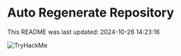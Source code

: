 # Auto Regenerate Repository

This README was last updated: 2024-10-26 14:23:16

 ![TryHackMe](https://tryhackme.com/badge/533634)